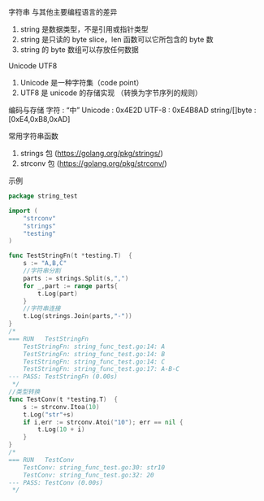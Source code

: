 字符串
与其他主要编程语⾔的差异
1. string 是数据类型，不是引⽤或指针类型
2. string 是只读的 byte slice，len 函数可以它所包含的 byte 数
3. string 的 byte 数组可以存放任何数据

Unicode UTF8
1. Unicode 是⼀种字符集（code point）
2. UTF8 是 unicode 的存储实现 （转换为字节序列的规则）

编码与存储
字符 : “中”
Unicode : 0x4E2D
UTF-8 : 0xE4B8AD
string/[]byte : [0xE4,0xB8,0xAD]

常⽤字符串函数
1. strings 包 (https://golang.org/pkg/strings/)
2. strconv 包 (https://golang.org/pkg/strconv/)

示例
```go
package string_test

import (
	"strconv"
	"strings"
	"testing"
)

func TestStringFn(t *testing.T)  {
	s := "A,B,C"
	//字符串分割
	parts := strings.Split(s,",")
	for _,part := range parts{
		t.Log(part)
	}
	//字符串连接
	t.Log(strings.Join(parts,"-"))
}
/*
=== RUN   TestStringFn
    TestStringFn: string_func_test.go:14: A
    TestStringFn: string_func_test.go:14: B
    TestStringFn: string_func_test.go:14: C
    TestStringFn: string_func_test.go:17: A-B-C
--- PASS: TestStringFn (0.00s)
 */
//类型转换
func TestConv(t *testing.T)  {
	s := strconv.Itoa(10)
	t.Log("str"+s)
	if i,err := strconv.Atoi("10"); err == nil {
		t.Log(10 + i)
	}
}
/*
=== RUN   TestConv
    TestConv: string_func_test.go:30: str10
    TestConv: string_func_test.go:32: 20
--- PASS: TestConv (0.00s)
 */

```




